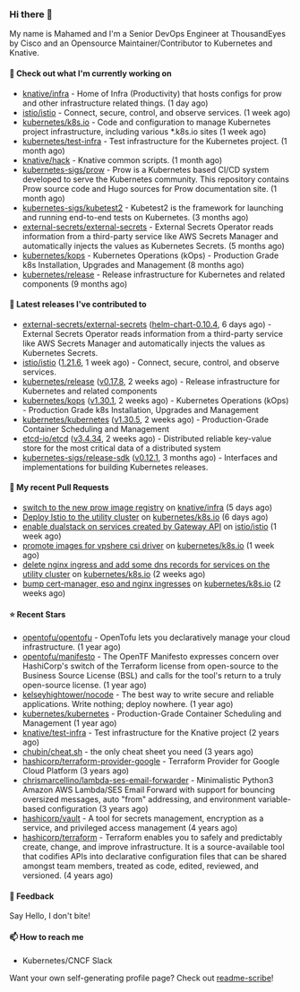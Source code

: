 ### Hi there 👋

My name is Mahamed and I'm a Senior DevOps Engineer at ThousandEyes by Cisco and an Opensource Maintainer/Contributor to Kubernetes and Knative.

#### 👷 Check out what I'm currently working on

- [knative/infra](https://github.com/knative/infra) - Home of Infra (Productivity) that hosts configs for prow and other infrastructure related things. (1 day ago)
- [istio/istio](https://github.com/istio/istio) - Connect, secure, control, and observe services. (1 week ago)
- [kubernetes/k8s.io](https://github.com/kubernetes/k8s.io) - Code and configuration to manage Kubernetes project infrastructure, including various *.k8s.io sites (1 week ago)
- [kubernetes/test-infra](https://github.com/kubernetes/test-infra) - Test infrastructure for the Kubernetes project. (1 month ago)
- [knative/hack](https://github.com/knative/hack) - Knative common scripts. (1 month ago)
- [kubernetes-sigs/prow](https://github.com/kubernetes-sigs/prow) - Prow is a Kubernetes based CI/CD system developed to serve the Kubernetes community. This repository contains Prow source code and Hugo sources for Prow documentation site.  (1 month ago)
- [kubernetes-sigs/kubetest2](https://github.com/kubernetes-sigs/kubetest2) - Kubetest2 is the framework for launching and running end-to-end tests on Kubernetes. (3 months ago)
- [external-secrets/external-secrets](https://github.com/external-secrets/external-secrets) - External Secrets Operator reads information from a third-party service like AWS Secrets Manager and automatically injects the values as Kubernetes Secrets. (5 months ago)
- [kubernetes/kops](https://github.com/kubernetes/kops) - Kubernetes Operations (kOps) - Production Grade k8s Installation, Upgrades and Management (8 months ago)
- [kubernetes/release](https://github.com/kubernetes/release) - Release infrastructure for Kubernetes and related components (9 months ago)

#### 🔭 Latest releases I've contributed to

- [external-secrets/external-secrets](https://github.com/external-secrets/external-secrets) ([helm-chart-0.10.4](https://github.com/external-secrets/external-secrets/releases/tag/helm-chart-0.10.4), 6 days ago) - External Secrets Operator reads information from a third-party service like AWS Secrets Manager and automatically injects the values as Kubernetes Secrets.
- [istio/istio](https://github.com/istio/istio) ([1.21.6](https://github.com/istio/istio/releases/tag/1.21.6), 1 week ago) - Connect, secure, control, and observe services.
- [kubernetes/release](https://github.com/kubernetes/release) ([v0.17.8](https://github.com/kubernetes/release/releases/tag/v0.17.8), 2 weeks ago) - Release infrastructure for Kubernetes and related components
- [kubernetes/kops](https://github.com/kubernetes/kops) ([v1.30.1](https://github.com/kubernetes/kops/releases/tag/v1.30.1), 2 weeks ago) - Kubernetes Operations (kOps) - Production Grade k8s Installation, Upgrades and Management
- [kubernetes/kubernetes](https://github.com/kubernetes/kubernetes) ([v1.30.5](https://github.com/kubernetes/kubernetes/releases/tag/v1.30.5), 2 weeks ago) - Production-Grade Container Scheduling and Management
- [etcd-io/etcd](https://github.com/etcd-io/etcd) ([v3.4.34](https://github.com/etcd-io/etcd/releases/tag/v3.4.34), 2 weeks ago) - Distributed reliable key-value store for the most critical data of a distributed system
- [kubernetes-sigs/release-sdk](https://github.com/kubernetes-sigs/release-sdk) ([v0.12.1](https://github.com/kubernetes-sigs/release-sdk/releases/tag/v0.12.1), 3 months ago) - Interfaces and implementations for building Kubernetes releases.

#### 🔨 My recent Pull Requests

- [switch to the new prow image registry](https://github.com/knative/infra/pull/518) on [knative/infra](https://github.com/knative/infra) (5 days ago)
- [Deploy Istio to the utility cluster](https://github.com/kubernetes/k8s.io/pull/7341) on [kubernetes/k8s.io](https://github.com/kubernetes/k8s.io) (6 days ago)
- [enable dualstack on services created by Gateway API](https://github.com/istio/istio/pull/53245) on [istio/istio](https://github.com/istio/istio) (1 week ago)
- [promote images for vpshere csi driver](https://github.com/kubernetes/k8s.io/pull/7325) on [kubernetes/k8s.io](https://github.com/kubernetes/k8s.io) (1 week ago)
- [delete nginx ingress and add some dns records for services on the utility cluster](https://github.com/kubernetes/k8s.io/pull/7302) on [kubernetes/k8s.io](https://github.com/kubernetes/k8s.io) (2 weeks ago)
- [bump cert-manager, eso and nginx ingresses](https://github.com/kubernetes/k8s.io/pull/7297) on [kubernetes/k8s.io](https://github.com/kubernetes/k8s.io) (2 weeks ago)

#### ⭐ Recent Stars

- [opentofu/opentofu](https://github.com/opentofu/opentofu) - OpenTofu lets you declaratively manage your cloud infrastructure. (1 year ago)
- [opentofu/manifesto](https://github.com/opentofu/manifesto) - The OpenTF Manifesto expresses concern over HashiCorp&#39;s switch of the Terraform license from open-source to the Business Source License (BSL) and calls for the tool&#39;s return to a truly open-source license. (1 year ago)
- [kelseyhightower/nocode](https://github.com/kelseyhightower/nocode) - The best way to write secure and reliable applications. Write nothing; deploy nowhere. (1 year ago)
- [kubernetes/kubernetes](https://github.com/kubernetes/kubernetes) - Production-Grade Container Scheduling and Management (1 year ago)
- [knative/test-infra](https://github.com/knative/test-infra) - Test infrastructure for the Knative project (2 years ago)
- [chubin/cheat.sh](https://github.com/chubin/cheat.sh) - the only cheat sheet you need (3 years ago)
- [hashicorp/terraform-provider-google](https://github.com/hashicorp/terraform-provider-google) - Terraform Provider for Google Cloud Platform (3 years ago)
- [chrismarcellino/lambda-ses-email-forwarder](https://github.com/chrismarcellino/lambda-ses-email-forwarder) - Minimalistic Python3 Amazon AWS Lambda/SES Email Forward with support for bouncing oversized messages, auto &#34;from&#34; addressing, and environment variable-based configuration (3 years ago)
- [hashicorp/vault](https://github.com/hashicorp/vault) - A tool for secrets management, encryption as a service, and privileged access management (4 years ago)
- [hashicorp/terraform](https://github.com/hashicorp/terraform) - Terraform enables you to safely and predictably create, change, and improve infrastructure. It is a source-available tool that codifies APIs into declarative configuration files that can be shared amongst team members, treated as code, edited, reviewed, and versioned. (4 years ago)

#### 💬 Feedback

Say Hello, I don't bite!

#### 📫 How to reach me

- Kubernetes/CNCF Slack

Want your own self-generating profile page? Check out [readme-scribe](https://github.com/muesli/readme-scribe)!


